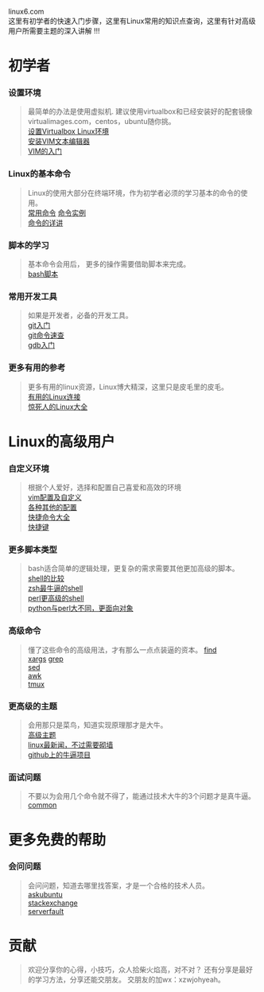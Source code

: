 
  
linux6.com  
这里有初学者的快速入门步骤，这里有Linux常用的知识点查询，这里有针对高级用户所需要主题的深入讲解 !!!  

# 初学者  
### 设置环境
> 最简单的办法是使用虚拟机. 建议使用virtualbox和已经安装好的配套镜像virtualimages.com，centos，ubuntu随你挑。  
> [设置Virtualbox Linux环境](env/virtualbox.md)  
> [安装VIM文本编辑器](env/vim_setting.md)  
> [VIM的入门](env/vi.md)  
### Linux的基本命令
> Linux的使用大部分在终端环境，作为初学者必须的学习基本的命令的使用。    
[常用命令](cmds/cmds_common.md)
[命令实例](cmds/cmds_example.md)  
[命令的详讲](cmds/cmds_overview.md)
### 脚本的学习
> 基本命令会用后， 更多的操作需要借助脚本来完成。      
[bash脚本](shell/bash.md)  
### 常用开发工具
> 如果是开发者，必备的开发工具。    
[git入门](dev/git.md)  
[git命令速查](dev/git-cheat-sheet.md)  
[gdb入门](dev/gdb.md)  
### 更多有用的参考
> 更多有用的linux资源，Linux博大精深，这里只是皮毛里的皮毛。   
[有用的Linux连接](ref/linux_resources.md)  
[惊死人的Linux大全](ref/awesomes.md)  


# Linux的高级用户
### 自定义环境
> 根据个人爱好，选择和配置自己喜爱和高效的环境   
[vim配置及自定义](env/vim_setting.md)  
[各种其他的配置](env/dotfiles.md)  
[快捷命令大全](env/alias.md)  
[快捷键](env/shortcut.md)  
### 更多脚本类型
> bash适合简单的逻辑处理，更复杂的需求需要其他更加高级的脚本。     
[shell的比较](shell/shell_compare.md)  
[zsh最牛逼的shell](shell/zsh.md)  
[perl更高级的shell](shell/perl.md)  
[python与perl大不同，更面向对象](shell/python.md)  
### 高级命令
>懂了这些命令的高级用法，才有那么一点点装逼的资本。 
[find](cmds/find.md)  
[xargs](cmds/xargs.md)
[grep](cmds/grep.md)  
[sed](cmds/sed.md)  
[awk](cmds/awk.md)  
[tmux](env/tmux.md)  
### 更高级的主题
>会用那只是菜鸟，知道实现原理那才是大牛。   
[高级主题](adv/article.md)  
[linux最新闻，不过需要砌墙](rss/linux_rss2.md)  
[github上的牛逼项目](rss/github_rss2.md)  
### 面试问题
>不要以为会用几个命令就不得了，能通过技术大牛的3个问题才是真牛逼。  
[common](faq/common.md)  
# 更多免费的帮助
### 会问问题
>会问问题，知道去哪里找答案，才是一个合格的技术人员。    
[askubuntu](http://askubuntu.com/)  
[stackexchange](http://unix.stackexchange.com/)  
[serverfault](http://serverfault.com/)  
# 贡献
>欢迎分享你的心得，小技巧，众人拾柴火焰高，对不对？ 还有分享是最好的学习方法，分享还能交朋友。 交朋友的加wx：xzwjohyeah。  
